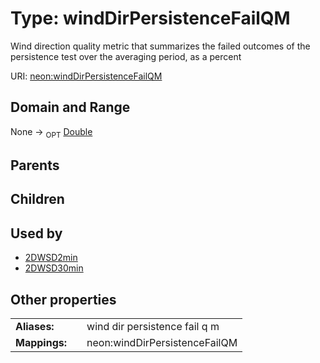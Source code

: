 
# Type: windDirPersistenceFailQM


Wind direction quality metric that summarizes  the failed outcomes of the persistence test over the averaging period, as a percent

URI: [neon:windDirPersistenceFailQM](https://data.neonscience.org/windDirPersistenceFailQM)


## Domain and Range

None ->  <sub>OPT</sub> [Double](types/Double.md)

## Parents


## Children


## Used by

 * [2DWSD2min](2DWSD2min.md)
 * [2DWSD30min](2DWSD30min.md)

## Other properties

|  |  |  |
| --- | --- | --- |
| **Aliases:** | | wind dir persistence fail q m |
| **Mappings:** | | neon:windDirPersistenceFailQM |

